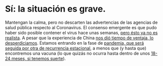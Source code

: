 # Sí: la situación es grave.

Mantengan la calma, pero no descarten las advertencias de las agencias de salud pública respecto al Coronavirus. El consenso emergente es que pudo haber sido posible contener el virus hace unas semanas, [pero ésto ya no es realista](https://twitter.com/uwmnewsroom/status/1236020906956189696). A pesar que la experiencia de China [nos dió tiempo de ventaja, lo desperdiciamos](https://twitter.com/florian_krammer/status/1236344865924972545). Estamos entrando en la fase de [pandemia, que será seguida por otra de recurrencia estacional](https://twitter.com/NAChristakis/status/1235983934187544578), a menos que (y hasta que) encontremos una vacuna (lo que quizás no ocurra hasta dentro de unos [18-24 meses, si tenemos suerte](https://www.politico.com/news/2020/03/05/coronavirus-trump-vaccine-rhetoric-121796?nname=playbook&nid=0000014f-1646-d88f-a1cf-5f46b7bd0000&nrid=0000014e-f0fe-dd93-ad7f-f8ff7e290000&nlid=630318)).
